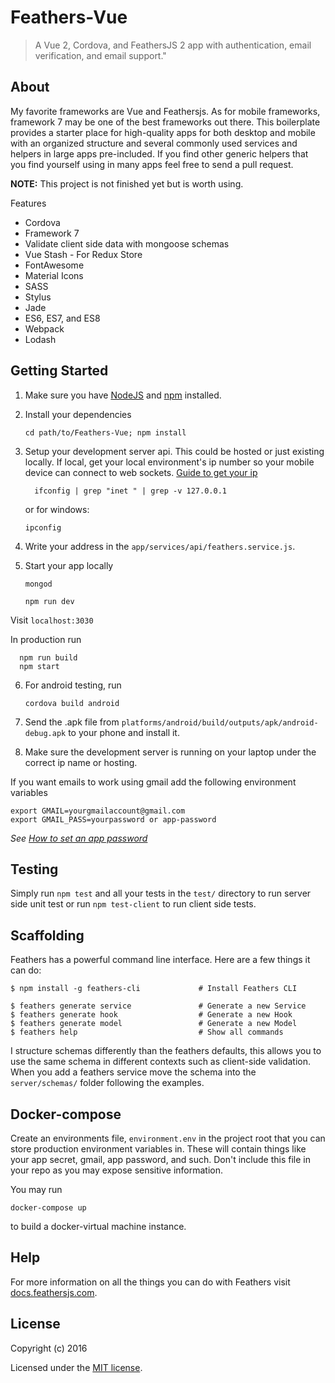 # Feathers-Vue

> A Vue 2, Cordova, and FeathersJS 2 app with authentication, email verification, and email support.&#34;

## About

My favorite frameworks are Vue and Feathersjs. As for mobile frameworks, framework 7 may be one of the best frameworks out there. This boilerplate provides a starter place for high-quality apps for both desktop and mobile with an organized structure and several commonly used services and helpers in large apps pre-included. If you find other generic helpers that you find yourself using in many apps feel free to send a pull request.

__NOTE:__ This project is not finished yet but is worth using.

Features
  - Cordova
  - Framework 7
  - Validate client side data with mongoose schemas
  - Vue Stash - For Redux Store
  - FontAwesome
  - Material Icons
  - SASS
  - Stylus
  - Jade
  - ES6, ES7, and ES8
  - Webpack
  - Lodash

## Getting Started

1. Make sure you have [NodeJS](https://nodejs.org/) and [npm](https://www.npmjs.com/) installed.
2. Install your dependencies

    ```
    cd path/to/Feathers-Vue; npm install
    ```

3. Setup your development server api. This could be hosted or just existing locally. If local, get your local environment's ip number so your mobile device can connect to web sockets. [Guide to get your ip](http://www.wikihow.com/Find-Your-IP-Address-on-a-Mac)
    
    ```
      ifconfig | grep "inet " | grep -v 127.0.0.1
    ```

    or for windows:

    ```
    ipconfig
    ```

4. Write your address in the `app/services/api/feathers.service.js`.

5. Start your app locally


    ```
    mongod
    ```

    ```
    npm run dev
    ```

Visit `localhost:3030`

In production run

      npm run build
      npm start

6. For android testing, run

    ```
    cordova build android
    ```

7. Send the .apk file from `platforms/android/build/outputs/apk/android-debug.apk` to your phone and install it.

8. Make sure the development server is running on your laptop under the correct ip name or hosting.

If you want emails to work using gmail add the following environment variables
  ```
  export GMAIL=yourgmailaccount@gmail.com
  export GMAIL_PASS=yourpassword or app-password
  ```
_See [How to set an app password](https://support.google.com/accounts/answer/185833)_
## Testing

Simply run `npm test` and all your tests in the `test/` directory to run server side unit test or run  `npm test-client` to run client side tests.

## Scaffolding

Feathers has a powerful command line interface. Here are a few things it can do:

```
$ npm install -g feathers-cli             # Install Feathers CLI

$ feathers generate service               # Generate a new Service
$ feathers generate hook                  # Generate a new Hook
$ feathers generate model                 # Generate a new Model
$ feathers help                           # Show all commands
```

I structure schemas differently than the feathers defaults, this allows you to use the same schema in different contexts such as client-side validation. When you add a feathers service move the schema into the `server/schemas/` folder following the examples.

## Docker-compose
Create an environments file, `environment.env` in the project root that you can store production environment variables in. These will contain things like your app secret, gmail, app password, and such. Don't include this file in your repo as you may expose sensitive information.

You may run
```
docker-compose up
```
to build a docker-virtual machine instance.

## Help

For more information on all the things you can do with Feathers visit [docs.feathersjs.com](http://docs.feathersjs.com).

## License

Copyright (c) 2016

Licensed under the [MIT license](LICENSE).
